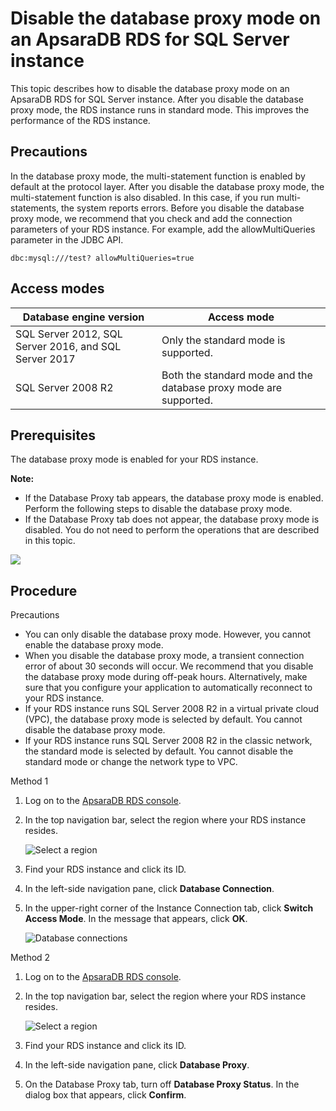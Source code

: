 # Disable the database proxy mode on an ApsaraDB RDS for SQL Server instance

This topic describes how to disable the database proxy mode on an ApsaraDB RDS for SQL Server instance. After you disable the database proxy mode, the RDS instance runs in standard mode. This improves the performance of the RDS instance.

## Precautions

In the database proxy mode, the multi-statement function is enabled by default at the protocol layer. After you disable the database proxy mode, the multi-statement function is also disabled. In this case, if you run multi-statements, the system reports errors. Before you disable the database proxy mode, we recommend that you check and add the connection parameters of your RDS instance. For example, add the allowMultiQueries parameter in the JDBC API.

```
dbc:mysql:///test? allowMultiQueries=true
```

## Access modes

|Database engine version|Access mode|
|-----------------------|-----------|
|SQL Server 2012, SQL Server 2016, and SQL Server 2017|Only the standard mode is supported.|
|SQL Server 2008 R2|Both the standard mode and the database proxy mode are supported.|

## Prerequisites

The database proxy mode is enabled for your RDS instance.

**Note:**

-   If the Database Proxy tab appears, the database proxy mode is enabled. Perform the following steps to disable the database proxy mode.
-   If the Database Proxy tab does not appear, the database proxy mode is disabled. You do not need to perform the operations that are described in this topic.

![](https://static-aliyun-doc.oss-cn-hangzhou.aliyuncs.com/assets/img/en-US/8359259951/p39637.png)

## Procedure

Precautions

-   You can only disable the database proxy mode. However, you cannot enable the database proxy mode.
-   When you disable the database proxy mode, a transient connection error of about 30 seconds will occur. We recommend that you disable the database proxy mode during off-peak hours. Alternatively, make sure that you configure your application to automatically reconnect to your RDS instance.
-   If your RDS instance runs SQL Server 2008 R2 in a virtual private cloud \(VPC\), the database proxy mode is selected by default. You cannot disable the database proxy mode.
-   If your RDS instance runs SQL Server 2008 R2 in the classic network, the standard mode is selected by default. You cannot disable the standard mode or change the network type to VPC.

Method 1

1.  Log on to the [ApsaraDB RDS console](https://rds.console.aliyun.com/).
2.  In the top navigation bar, select the region where your RDS instance resides.

    ![Select a region](https://static-aliyun-doc.oss-cn-hangzhou.aliyuncs.com/assets/img/en-US/8651559951/p36543.png)

3.  Find your RDS instance and click its ID.
4.  In the left-side navigation pane, click **Database Connection**.
5.  In the upper-right corner of the Instance Connection tab, click **Switch Access Mode**. In the message that appears, click **OK**.

    ![Database connections](https://static-aliyun-doc.oss-cn-hangzhou.aliyuncs.com/assets/img/en-US/8359259951/p37541.png)


Method 2

1.  Log on to the [ApsaraDB RDS console](https://rds.console.aliyun.com/).
2.  In the top navigation bar, select the region where your RDS instance resides.

    ![Select a region](https://static-aliyun-doc.oss-cn-hangzhou.aliyuncs.com/assets/img/en-US/8651559951/p36543.png)

3.  Find your RDS instance and click its ID.
4.  In the left-side navigation pane, click **Database Proxy**.
5.  On the Database Proxy tab, turn off **Database Proxy Status**. In the dialog box that appears, click **Confirm**.

